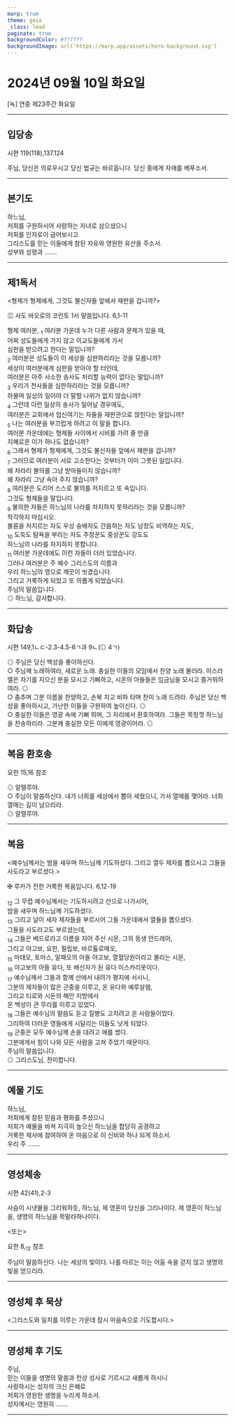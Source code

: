 ```yaml
---
marp: true
theme: gaia
_class: lead
paginate: true
backgroundColor: #ffffff
backgroundImage: url('https://marp.app/assets/hero-background.svg')
---
```


# 2024년 09월 10일 화요일

[녹] 연중 제23주간 화요일  




---

## 입당송

시편 119(118),137.124

주님, 당신은 의로우시고 당신 법규는 바르옵니다. 당신 종에게 자애를 베푸소서.  
  


---

## 본기도

하느님,  
저희를 구원하시어 사랑하는 자녀로 삼으셨으니  
저희를 인자로이 굽어보시고  
그리스도를 믿는 이들에게 참된 자유와 영원한 유산을 주소서.  
성부와 성령과 …….  
  


---

## 제1독서

<형제가 형제에게, 그것도 불신자들 앞에서 재판을 겁니까?>

▥ 사도 바오로의 코린토 1서 말씀입니다. 6,1-11

형제 여러분, <sub>1</sub> 여러분 가운데 누가 다른 사람과 문제가 있을 때,  
어찌 성도들에게 가지 않고 이교도들에게 가서  
심판을 받으려고 한다는 말입니까?  
<sub>2</sub> 여러분은 성도들이 이 세상을 심판하리라는 것을 모릅니까?  
세상이 여러분에게 심판을 받아야 할 터인데,  
여러분은 아주 사소한 송사도 처리할 능력이 없다는 말입니까?  
<sub>3</sub> 우리가 천사들을 심판하리라는 것을 모릅니까?  
하물며 일상의 일이야 더 말할 나위가 없지 않습니까?  
<sub>4</sub> 그런데 이런 일상의 송사가 일어날 경우에도,  
여러분은 교회에서 업신여기는 자들을 재판관으로 앉힌다는 말입니까?  
<sub>5</sub> 나는 여러분을 부끄럽게 하려고 이 말을 합니다.  
여러분 가운데에는 형제들 사이에서 시비를 가려 줄 만큼  
지혜로운 이가 하나도 없습니까?  
<sub>6</sub> 그래서 형제가 형제에게, 그것도 불신자들 앞에서 재판을 겁니까?  
<sub>7</sub> 그러므로 여러분이 서로 고소한다는 것부터가 이미 그릇된 일입니다.  
왜 차라리 불의를 그냥 받아들이지 않습니까?  
왜 차라리 그냥 속아 주지 않습니까?  
<sub>8</sub> 여러분은 도리어 스스로 불의를 저지르고 또 속입니다.  
그것도 형제들을 말입니다.  
<sub>9</sub> 불의한 자들은 하느님의 나라를 차지하지 못하리라는 것을 모릅니까?  
착각하지 마십시오.  
불륜을 저지르는 자도 우상 숭배자도 간음하는 자도 남창도 비역하는 자도,  
<sub>10</sub> 도둑도 탐욕을 부리는 자도 주정꾼도 중상꾼도 강도도  
하느님의 나라를 차지하지 못합니다.  
<sub>11</sub> 여러분 가운데에도 이런 자들이 더러 있었습니다.  
그러나 여러분은 주 예수 그리스도의 이름과  
우리 하느님의 영으로 깨끗이 씻겼습니다.  
그리고 거룩하게 되었고 또 의롭게 되었습니다.  
주님의 말씀입니다.  
◎ 하느님, 감사합니다.  
  


---

## 화답송

시편 149,1ㄴㄷ-2.3-4.5-6ㄱ과 9ㄴ(◎ 4ㄱ)

◎ 주님은 당신 백성을 좋아하신다.  
○ 주님께 노래하여라, 새로운 노래. 충실한 이들의 모임에서 찬양 노래 불러라. 이스라엘은 자기를 지으신 분을 모시고 기뻐하고, 시온의 아들들은 임금님을 모시고 즐거워하여라. ◎  
○ 춤추며 그분 이름을 찬양하고, 손북 치고 비파 타며 찬미 노래 드려라. 주님은 당신 백성을 좋아하시고, 가난한 이들을 구원하여 높이신다. ◎  
○ 충실한 이들은 영광 속에 기뻐 뛰며, 그 자리에서 환호하여라. 그들은 목청껏 하느님을 찬송하리라. 그분께 충실한 모든 이에게 영광이어라. ◎  
  


---

## 복음 환호송

요한 15,16 참조

◎ 알렐루야.  
○ 주님이 말씀하신다. 내가 너희를 세상에서 뽑아 세웠으니, 가서 열매를 맺어라. 너희 열매는 길이 남으리라.  
◎ 알렐루야.  
  


---

## 복음

<예수님께서는 밤을 새우며 하느님께 기도하셨다. 그리고 열두 제자를 뽑으시고 그들을 사도라고 부르셨다.>

✠ 루카가 전한 거룩한 복음입니다. 6,12-19

<sub>12</sub> 그 무렵 예수님께서는 기도하시려고 산으로 나가시어,  
밤을 새우며 하느님께 기도하셨다.  
<sub>13</sub> 그리고 날이 새자 제자들을 부르시어 그들 가운데에서 열둘을 뽑으셨다.  
그들을 사도라고도 부르셨는데,  
<sub>14</sub> 그들은 베드로라고 이름을 지어 주신 시몬, 그의 동생 안드레아,  
그리고 야고보, 요한, 필립보, 바르톨로메오,  
<sub>15</sub> 마태오, 토마스, 알패오의 아들 야고보, 열혈당원이라고 불리는 시몬,  
<sub>16</sub> 야고보의 아들 유다, 또 배신자가 된 유다 이스카리옷이다.  
<sub>17</sub> 예수님께서 그들과 함께 산에서 내려가 평지에 서시니,  
그분의 제자들이 많은 군중을 이루고, 온 유다와 예루살렘,  
그리고 티로와 시돈의 해안 지방에서  
온 백성이 큰 무리를 이루고 있었다.  
<sub>18</sub> 그들은 예수님의 말씀도 듣고 질병도 고치려고 온 사람들이었다.  
그리하여 더러운 영들에게 시달리는 이들도 낫게 되었다.  
<sub>19</sub> 군중은 모두 예수님께 손을 대려고 애를 썼다.  
그분에게서 힘이 나와 모든 사람을 고쳐 주었기 때문이다.  
주님의 말씀입니다.  
◎ 그리스도님, 찬미합니다.  
  


---

## 예물 기도

하느님,  
저희에게 참된 믿음과 평화를 주셨으니  
저희가 예물을 바쳐 지극히 높으신 하느님을 합당히 공경하고  
거룩한 제사에 참여하여 온 마음으로 이 신비와 하나 되게 하소서.  
우리 주 …….  
  


---

## 영성체송

시편 42(41),2-3

사슴이 시냇물을 그리워하듯, 하느님, 제 영혼이 당신을 그리나이다. 제 영혼이 하느님을, 생명의 하느님을 목말라하나이다.  
  
<또는>  
  
요한 8,<sub>12</sub> 참조  
  
주님이 말씀하신다. 나는 세상의 빛이다. 나를 따르는 이는 어둠 속을 걷지 않고 생명의 빛을 얻으리라.  


---

## 영성체 후 묵상

<그리스도와 일치를 이루는 가운데 잠시 마음속으로 기도합시다.>  


---

## 영성체 후 기도

주님,  
믿는 이들을 생명의 말씀과 천상 성사로 기르시고 새롭게 하시니  
사랑하시는 성자의 크신 은혜로  
저희가 영원한 생명을 누리게 하소서.  
성자께서는 영원히 …….  
  


---